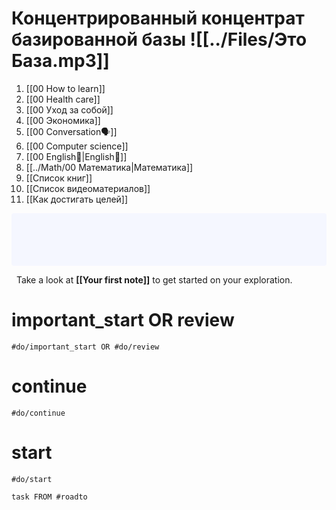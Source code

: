 # Концентрированный концентрат базированной базы ![[../Files/Это База.mp3]]
1. [[00 How to learn]]
2. [[00 Health care]]
3. [[00 Уход за собой]]
4. [[00 Экономика]]
5. [[00 Conversation🗣️]]
6. [[00 Computer science]]
7. [[00 English🏴󠁧󠁢󠁥󠁮󠁧󠁿|English🏴󠁧󠁢󠁥󠁮󠁧󠁿]]
8. [[../Math/00 Математика|Математика]]
9. [[Список книг]]
10. [[Список видеоматериалов]]
11. [[Как достигать целей]]

<p style="padding: 3em 1em; background: #f5f7ff; border-radius: 4px;">

  Take a look at <span style="font-weight: bold">[[Your first note]]</span> to get started on your exploration.

</p>

# important_start OR review

```query
#do/important_start OR #do/review
```
# continue
```query
#do/continue
```
# start
```query
#do/start
```

```dataview
task FROM #roadto
```